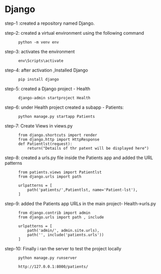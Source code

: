 # Django

step-1 :created a repository named  Django.

step-2: created a virtual environment using the following command

          python -m venv env
          
step-3: activates the environment

          env\Scripts\activate
step-4: after activation ,Installed Django

          pip install django
step-5: created a Django project - Health

          django-admin startproject Health
step-6: under Health project created a subapp - Patients:

          python manage.py startapp Patients
step-7: Create Views in views.py

          from django.shortcuts import render
          from django.http import HttpResponse
          def Patientlst(request):
              return("Details of thr patent will be displayed here")

step-8: created a urls.py file inside the Patients app and added the URL patterns 

          from patients.views import Patientlst
          from django.urls import path
          
          urlpatterns = [
              path('patients/',Patientlst, name='Patient-lst'),
          ]

step-9: added the Patients app URLs in the main project- Health->urls.py

          from django.contrib import admin
          from django.urls import path , include
          
          urlpatterns = [
              path('admin/', admin.site.urls),
              path('', include('patients.urls'))
          ]
step-10: Finally i ran the server to test the project locally

          python manage.py runserver

          http://127.0.0.1:8000/patients/
